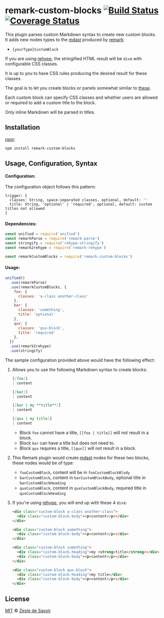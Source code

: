 # remark-custom-blocks [![Build Status][build-badge]][build-status] [![Coverage Status][coverage-badge]][coverage-status]

This plugin parses custom Markdown syntax to create new custom blocks.
It adds new nodes types to the [mdast][mdast] produced by [remark][remark]:

* `{yourType}CustomBlock`

If you are using [rehype][rehype], the stringified HTML result will be `div`s with configurable CSS classes.

It is up to you to have CSS rules producing the desired result for these classes.

The goal is to let you create blocks or panels somewhat similar to [these](http://docdock.netlify.com/shortcodes/panel/).

Each custom block can specify CSS classes and whether users are allowed or required to add a custom title to the block.

Only inline Markdown will be parsed in titles.

## Installation

[npm][npm]:

```bash
npm install remark-custom-blocks
```

## Usage, Configuration, Syntax

#### Configuration:

The configuration object follows this pattern:

```
trigger: {
  classes: String, space-separated classes, optional, default: ''
  title: String, 'optional' | 'required', optional, default: custom titles not allowed
}
```

#### Dependencies:

```javascript
const unified = require('unified')
const remarkParse = require('remark-parse')
const stringify = require('rehype-stringify')
const remark2rehype = require('remark-rehype')

const remarkCustomBlocks = require('remark-custom-blocks')
```

#### Usage:

```javascript
unified()
  .use(remarkParse)
  .use(remarkCustomBlocks, {
    foo: {
      classes: 'a-class another-class'
    },
    bar: {
      classes: 'something',
      title: 'optional'
    },
    qux: {
      classes: 'qux-block',
      title: 'required'
    },
  })
  .use(remark2rehype)
  .use(stringify)
```

The sample configuration provided above would have the following effect:

1. Allows you to use the following Markdown syntax to create blocks:

    ```markdown
    [[foo]]
    | content

    [[bar]]
    | content

    [[bar | my **title**]]
    | content

    [[qux | my title]]
    | content
    ```

    * Block `foo` cannot have a title, `[[foo | title]]` will not result in a block.
    * Block `bar` can have a title but does not need to.
    * Block `qux` requires a title, `[[qux]]` will not result in a block.

1. This Remark plugin would create [mdast][mdast] nodes for these two blocks, these nodes would be of type:

    * `fooCustomBlock`, content will be in `fooCustomBlockBlody`
    * `barCustomBlock`, content in `barCustomBlockBody`, optional title in `barCustomBlockHeading`
    * `quxCustomBlock`, content in `quxCustomBlockBody`, required title in `quxCustomBlockHeading`

1. If you're using [rehype][rehype], you will end up with these 4 `div`s:

    ```html
    <div class="custom-block a-class another-class">
      <div class="custom-block-body"><p>content</p></div>
    </div>

    <div class="custom-block something">
      <div class="custom-block-body"><p>content</p></div>
    </div>

    <div class="custom-block something">
      <div class="custom-block-heading">my <strong>title</strong></div>
      <div class="custom-block-body"><p>content</p></div>
    </div>

    <div class="custom-block qux-block">
      <div class="custom-block-heading">my title</div>
      <div class="custom-block-body"><p>content</p></div>
    </div>
    ```

## License

[MIT][license] © [Zeste de Savoir][zds]

<!-- Definitions -->

[build-badge]: https://img.shields.io/travis/zestedesavoir/zmarkdown.svg

[build-status]: https://travis-ci.org/zestedesavoir/zmarkdown

[coverage-badge]: https://img.shields.io/coveralls/zestedesavoir/zmarkdown.svg

[coverage-status]: https://coveralls.io/github/zestedesavoir/zmarkdown

[license]: https://github.com/zestedesavoir/zmarkdown/blob/master/packages/remark-custom-blocks/LICENSE-MIT

[zds]: https://zestedesavoir.com

[npm]: https://www.npmjs.com/package/remark-custom-blocks

[mdast]: https://github.com/syntax-tree/mdast/blob/master/readme.md

[remark]: https://github.com/wooorm/remark

[rehype]: https://github.com/wooorm/rehype
